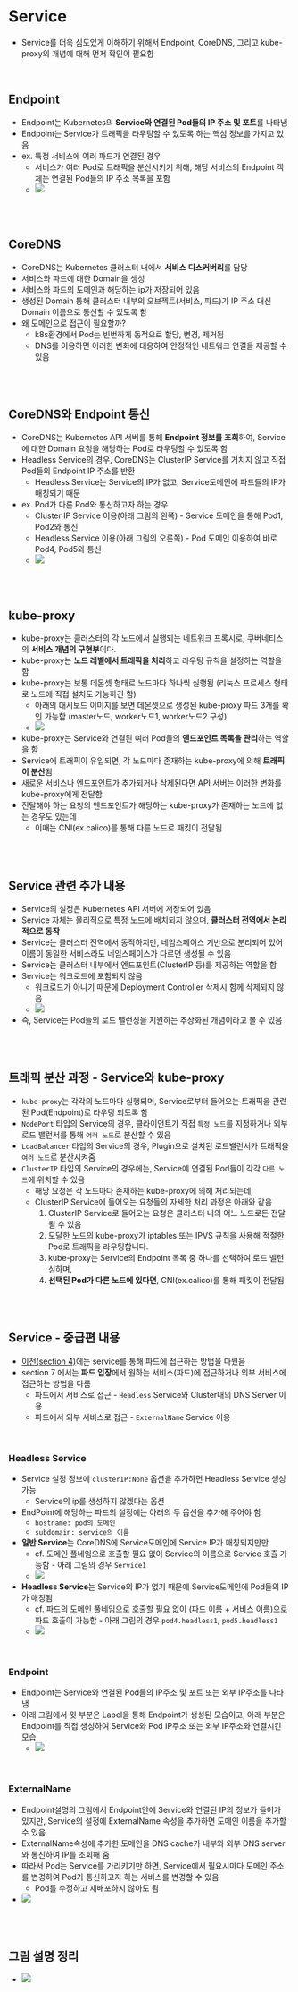 # Service
* Service를 더욱 심도있게 이해하기 위해서 Endpoint, CoreDNS, 그리고 kube-proxy의 개념에 대해 먼저 확인이 필요함

<br>

## Endpoint
* Endpoint는 Kubernetes의 **Service와 연결된 Pod들의 IP 주소 및 포트**를 나타냄
* Endpoint는 Service가 트래픽을 라우팅할 수 있도록 하는 핵심 정보를 가지고 있음
* ex. 특정 서비스에 여러 파드가 연결된 경우
  * 서비스가 여러 Pod로 트래픽을 분산시키기 위해, 해당 서비스의 Endpoint 객체는 연결된 Pod들의 IP 주소 목록을 포함
  * ![](2024-12-29-00-59-58.png)

<br><br>

## CoreDNS
* CoreDNS는 Kubernetes 클러스터 내에서 **서비스 디스커버리**를 담당
* 서비스와 파드에 대한 Domain을 생성
* 서비스와 파드의 도메인과 해당하는 ip가 저장되어 있음
* 생성된 Domain 통해 클러스터 내부의 오브젝트(서비스, 파드)가 IP 주소 대신 Domain 이름으로 통신할 수 있도록 함
* 왜 도메인으로 접근이 필요할까?
  * k8s환경에서 Pod는 빈번하게 동적으로 할당, 변경, 제거됨
  * DNS를 이용하면 이러한 변화에 대응하여 안정적인 네트워크 연결을 제공할 수 있음

<br><br>

## CoreDNS와 Endpoint 통신
* CoreDNS는 Kubernetes API 서버를 통해 **Endpoint 정보를 조회**하여, Service에 대한 Domain 요청을 해당하는 Pod로 라우팅할 수 있도록 함
* Headless Service의 경우, CoreDNS는 ClusterIP Service를 거치지 않고 직접 Pod들의 Endpoint IP 주소를 반환
  * Headless Service는 Service의 IP가 없고, Service도메인에 파드들의 IP가 매칭되기 때문
* ex. Pod가 다른 Pod와 통신하고자 하는 경우 
  * Cluster IP Service 이용(아래 그림의 왼쪽) - Service 도메인을 통해 Pod1, Pod2와 통신
  * Headless Service 이용(아래 그림의 오른쪽) - Pod 도메인 이용하여 바로 Pod4, Pod5와 통신
  * ![](2024-12-29-01-02-13.png)

<br><br>

## kube-proxy
* kube-proxy는 클러스터의 각 노드에서 실행되는 네트워크 프록시로, 쿠버네티스의 **서비스 개념의 구현부**이다.
* kube-proxy는 **노드 레벨에서 트래픽을 처리**하고 라우팅 규칙을 설정하는 역할을 함
* kube-proxy는 보통 데몬셋 형태로 노드마다 하나씩 실행됨 (리눅스 프로세스 형태로 노드에 직접 설치도 가능하긴 함)
  * 아래의 대시보드 이미지를 보면 데몬셋으로 생성된 kube-proxy 파드 3개를 확인 가능함 (master노드, worker노드1, worker노드2 구성)
  * ![](2024-12-30-21-40-27.png)
* kube-proxy는 Service와 연결된 여러 Pod들의 **엔드포인트 목록을 관리**하는 역할을 함
* Service에 트래픽이 유입되면, 각 노드마다 존재하는 kube-proxy에 의해 **트래픽이 분산**됨
* 새로운 서비스나 엔드포인트가 추가되거나 삭제된다면 API 서버는 이러한 변화를 kube-proxy에게 전달함
* 전달해야 하는 요청의 엔드포인트가 해당하는 kube-proxy가 존재하는 노드에 없는 경우도 있는데
  * 이때는 CNI(ex.calico)를 통해 다른 노드로 패킷이 전달됨

<br><br>

## Service 관련 추가 내용
* Service의 설정은 Kubernetes API 서버에 저장되어 있음
* Service 자체는 물리적으로 특정 노드에 배치되지 않으며, **클러스터 전역에서 논리적으로 동작**
* Service는 클러스터 전역에서 동작하지만, 네임스페이스 기반으로 분리되어 있어 이름이 동일한 서비스라도 네임스페이스가 다르면 생성될 수 있음
* Service는 클러스터 내부에서 엔드포인트(ClusterIP 등)를 제공하는 역할을 함
* Service는 워크로드에 포함되지 않음 
  * 워크로드가 아니기 때문에 Deployment Controller 삭제시 함께 삭제되지 않음
  * ![](2024-12-29-02-13-15.png)
* 즉, Service는 Pod들의 로드 밸런싱을 지원하는 추상화된 개념이라고 볼 수 있음

<br><br>

## 트래픽 분산 과정 - Service와 kube-proxy
* `kube-proxy`는 각각의 노드마다 실행되며, Service로부터 들어오는 트래픽을 관련된 Pod(Endpoint)로 라우팅 되도록 함
* `NodePort` 타입의 Service의 경우, 클라이언트가 직접 `특정 노드`를 지정하거나 외부 로드 밸런서를 통해 `여러 노드`로 분산할 수 있음
* `LoadBalancer` 타입의 Service의 경우, Plugin으로 설치된 로드밸런서가 트래픽을 `여러 노드`로 분산시켜줌
* `ClusterIP` 타입의 Service의 경우에는, Service에 연결된 Pod들이 각각 `다른 노드`에 위치할 수 있음
  * 해당 요청은 각 노드마다 존재하는 kube-proxy에 의해 처리되는데,
  * ClusterIP Service에 들어오는 요청들의 자세한 처리 과정은 아래와 같음
    1. ClusterIP Service로 들어오는 요청은 클러스터 내의 어느 노드로든 전달될 수 있음
    2. 도달한 노드의 kube-proxy가 iptables 또는 IPVS 규칙을 사용해 적절한 Pod로 트래픽을 라우팅합니다.
    3. kube-proxy는 Service의 Endpoint 목록 중 하나를 선택하여 로드 밸런싱하며,
    4. **선택된 Pod가 다른 노드에 있다면**, CNI(ex.calico)를 통해 패킷이 전달됨

<br><br>

## Service - 중급편 내용
* [이전(section 4)](/k8s-basic/section-04/2.Service/service.md)에는 service를 통해 파드에 접근하는 방법을 다뤘음
* section 7 에서는 **파드 입장**에서 원하는 서비스(파드)에 접근하거나 외부 서비스에 접근하는 방법을 다룸
  * 파드에서 서비스로 접근 - `Headless` Service와 Cluster내의 DNS Server 이용
  * 파드에서 외부 서비스로 접근 - `ExternalName` Service 이용

<br>

### Headless Service
* Service 설정 정보에 `clusterIP:None` 옵션을 추가하면 Headless Service 생성 가능
  * Service의 ip를 생성하지 않겠다는 옵션
* EndPoint에 해당하는 파드의 설정에는 아래의 두 옵션을 추가해 주어야 함
  * `hostname: pod의 도메인`
  * `subdomain: service의 이름`
* **일반 Service**는 CoreDNS에 Service도메인에 Service IP가 매칭되지만만
  * cf. 도메인 풀네임으로 호출할 필요 없이 Service의 이름으로 Service 호출 가능함 - 아래 그림의 경우 `Service1`
  * ![](2024-12-30-22-21-08.png)
* **Headless Service**는 Service의 IP가 없기 때문에 Service도메인에 Pod들의 IP가 매칭됨
  * cf. 파드의 도메인 풀네임으로 호출할 필요 없이 (파드 이름 + 서비스 이름)으로 파드 호출이 가능함 - 아래 그림의 경우 `pod4.headless1`, `pod5.headless1`
  * ![](2024-12-30-22-21-42.png)

<br>

### Endpoint
* Endpoint는 Service와 연결된 Pod들의 IP주소 및 포트 또는 외부 IP주소를 나타냄
* 아래 그림에서 윗 부분은 Label을 통해 Endpoint가 생성된 모습이고, 아래 부분은 Endpoint를 직접 생성하여 Service와 Pod IP주소 또는 외부 IP주소와 연결시킨 모습
  * ![](2024-12-30-22-31-54.png)

<br>

### ExternalName
* Endpoint설명의 그림에서 Endpoint안에 Service와 연결된 IP의 정보가 들어가 있지만, Service의 설정에 ExternalName 속성을 추가하면 도메인 이름을 추가할 수 있음
* ExternalName속성에 추가한 도메인을 DNS cache가 내부와 외부 DNS server와 통신하여 IP를 조회해 줌
* 따라서 Pod는 Service를 가리키기만 하면, Service에서 필요시마다 도메인 주소를 변경하여 Pod가 통신하고자 하는 서비스를 변경할 수 있음
  * Pod를 수정하고 재배포하지 않아도 됨
* ![](2024-12-30-22-41-41.png)

<br><br>

## 그림 설명 정리
* ![](2024-12-29-02-22-09.png)